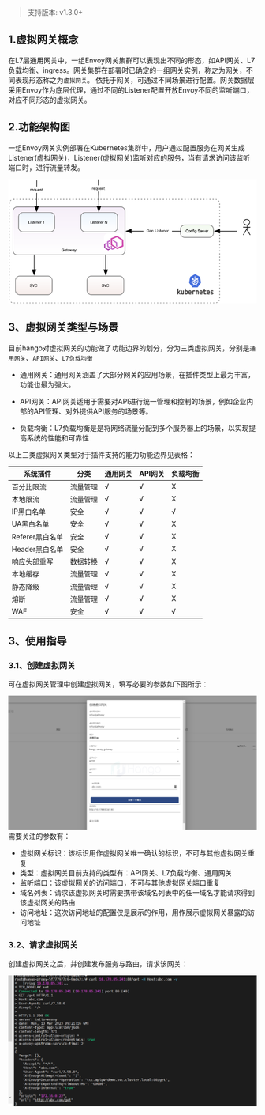 > 支持版本: v1.3.0+
## 1.虚拟网关概念
  在L7层通用网关中，一组Envoy网关集群可以表现出不同的形态，如API网关、L7负载均衡、ingress。网关集群在部署时已确定的一组网关实例，称之为网关，不同表现形态称之为```虚拟网关```。
依托于网关，可通过不同场景进行配置。网关数据层采用Envoy作为底层代理，通过不同的Listener配置开放Envoy不同的监听端口，对应不同形态的虚拟网关。
## 2.功能架构图
  一组Envoy网关实例部署在Kubernetes集群中，用户通过配置服务在网关生成Listener(虚拟网关)，Listener(虚拟网关)监听对应的服务，当有请求访问该监听端口时，进行流量转发。

![虚拟网关功能架构图](imgs/虚拟网关功能架构图.png)
## 3、虚拟网关类型与场景
  目前hango对虚拟网关的功能做了功能边界的划分，分为三类虚拟网关，分别是```通用网关```、```API网关```、```L7负载均衡```

 * 通用网关：通用网关涵盖了大部分网关的应用场景，在插件类型上最为丰富，功能也最为强大。 
 
 * API网关：API网关适用于需要对API进行统一管理和控制的场景，例如企业内部的API管理、对外提供API服务的场景等。

 * 负载均衡：L7负载均衡是是将网络流量分配到多个服务器上的场景，以实现提高系统的性能和可靠性

以上三类虚拟网关类型对于插件支持的能力功能边界见表格：

| 系统插件         | 分类     | 通用网关   | API网关 | 负载均衡 |
| -------------- | -------- |--------| ------- | -------- |
| 百分比限流       | 流量管理 | √      | √       | X        |
| 本地限流         | 流量管理 | √      | √       | X        |
| IP黑白名单       | 安全     | √      | √       | √        |
| UA黑白名单       | 安全     | √      | √       | X        |
| Referer黑白名单  | 安全     | √      | √       | X        |
| Header黑白名单   | 安全     | √      | √       | X        |
| 响应头部重写     | 数据转换 | √      | √       | X        |
| 本地缓存         | 流量管理 | √      | √       | X        |
| 静态降级         | 流量管理 | √      | √       | X        |
| 熔断             | 流量管理 | √      | √       | X        |
| WAF            | 安全     | √      | √       | √        |

## 3、使用指导
### 3.1、创建虚拟网关
  可在虚拟网关管理中创建虚拟网关，填写必要的参数如下图所示：

![创建虚拟网关](imgs/创建虚拟网关.png)
需要关注的参数有：

* 虚拟网关标识：该标识用作虚拟网关唯一确认的标识，不可与其他虚拟网关重复
* 类型：虚拟网关目前支持的类型有：API网关、L7负载均衡、通用网关
* 监听端口：该虚拟网关的访问端口，不可与其他虚拟网关端口重复
* 域名列表：请求该虚拟网关时需要携带该域名列表中的任一域名才能请求得到该虚拟网关的路由
* 访问地址：这次访问地址的配置仅是展示的作用，用作展示虚拟网关暴露的访问地址

### 3.2、请求虚拟网关
创建虚拟网关之后，并创建发布服务与路由，请求该网关：

![](imgs/请求虚拟网关.png)